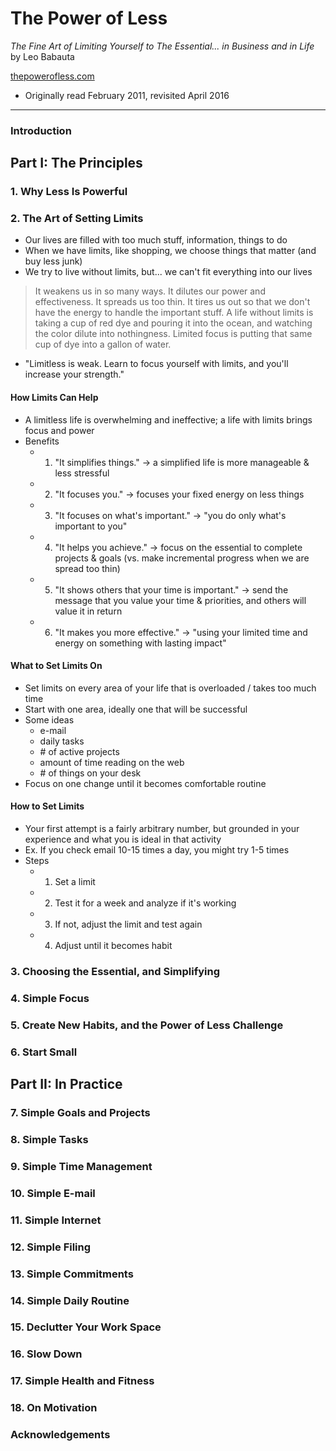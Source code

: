 # The Power of Less
*The Fine Art of Limiting Yourself to The Essential... in Business and in Life*<br>
by Leo Babauta

[thepowerofless.com](http://thepowerofless.com)

- Originally read February 2011, revisited April 2016

---

### Introduction

## Part I: The Principles

### 1. Why Less Is Powerful

### 2. The Art of Setting Limits

- Our lives are filled with too much stuff, information, things to do
- When we have limits, like shopping, we choose things that matter (and buy less junk)
- We try to live without limits, but... we can't fit everything into our lives

> It weakens us in so many ways.  It dilutes our power and effectiveness.  It spreads us too thin.  It tires us out so that we don't have the energy to handle the important stuff.  A life without limits is taking a cup of red dye and pouring it into the ocean, and watching the color dilute into nothingness.  Limited focus is putting that same cup of dye into a gallon of water.

- "Limitless is weak.  Learn to focus yourself with limits, and you'll increase your strength."

#### How Limits Can Help

- A limitless life is overwhelming and ineffective; a life with limits brings focus and power
- Benefits
  - 1. "It simplifies things." &rarr; a simplified life is more manageable & less stressful
  - 2. "It focuses you." &rarr; focuses your fixed energy on less things
  - 3. "It focuses on what's important." &rarr; "you do only what's important to you"
  - 4. "It helps you achieve." &rarr; focus on the essential to complete projects & goals (vs. make incremental progress when we are spread too thin)
  - 5. "It shows others that your time is important." &rarr; send the message that you value your time & priorities, and others will value it in return
  - 6. "It makes you more effective." &rarr; "using your limited time and energy on something with lasting impact"

#### What to Set Limits On

- Set limits on every area of your life that is overloaded / takes too much time
- Start with one area, ideally one that will be successful
- Some ideas
  - e-mail
  - daily tasks
  - \# of active projects
  - amount of time reading on the web
  - \# of things on your desk
- Focus on one change until it becomes comfortable routine

#### How to Set Limits

- Your first attempt is a fairly arbitrary number, but grounded in your experience and what you is ideal in that activity
- Ex. If you check email 10-15 times a day, you might try 1-5 times
- Steps
  - 1. Set a limit
  - 2. Test it for a week and analyze if it's working
  - 3. If not, adjust the limit and test again
  - 4. Adjust until it becomes habit

### 3. Choosing the Essential, and Simplifying
### 4. Simple Focus
### 5. Create New Habits, and the Power of Less Challenge
### 6. Start Small

## Part II: In Practice

### 7. Simple Goals and Projects
### 8. Simple Tasks
### 9. Simple Time Management
### 10. Simple E-mail
### 11. Simple Internet
### 12. Simple Filing
### 13. Simple Commitments
### 14. Simple Daily Routine
### 15. Declutter Your Work Space
### 16. Slow Down
### 17. Simple Health and Fitness
### 18. On Motivation

### Acknowledgements
